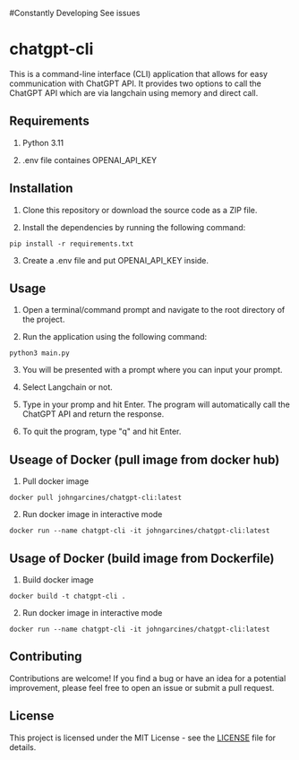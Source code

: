 #Constantly Developing
See issues

# chatgpt-cli
This is a command-line interface (CLI) application that allows for easy communication with ChatGPT API. It provides two options to call the ChatGPT API which are via langchain using memory and 
direct call. 

## Requirements

1. Python 3.11

2. .env file containes OPENAI_API_KEY

## Installation

1. Clone this repository or download the source code as a ZIP file.

2. Install the dependencies by running the following command:

```
pip install -r requirements.txt
```

3. Create a .env file and put OPENAI_API_KEY inside.

## Usage

1. Open a terminal/command prompt and navigate to the root directory of the project.

2. Run the application using the following command:

```
python3 main.py
```

3. You will be presented with a prompt where you can input your prompt. 

4. Select Langchain or not.

5. Type in your promp and hit Enter. The program will automatically call the ChatGPT API and return the response.

6. To quit the program, type "q" and hit Enter.

## Useage of Docker (pull image from docker hub)
1. Pull docker image
```
docker pull johngarcines/chatgpt-cli:latest
```

2. Run docker image in interactive mode
```
docker run --name chatgpt-cli -it johngarcines/chatgpt-cli:latest
```

## Usage of Docker (build image from Dockerfile)
1. Build docker image
```
docker build -t chatgpt-cli .
```

2. Run docker image in interactive mode
```
docker run --name chatgpt-cli -it johngarcines/chatgpt-cli:latest
```

## Contributing

Contributions are welcome! If you find a bug or have an idea for a potential improvement, please feel free to open an issue or submit a pull request.

## License

This project is licensed under the MIT License - see the [LICENSE](LICENSE) file for details.
